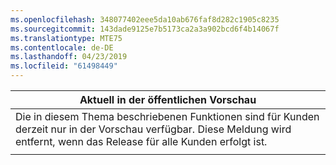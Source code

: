 ```yaml
---
ms.openlocfilehash: 348077402eee5da10ab676faf8d282c1905c8235
ms.sourcegitcommit: 143dade9125e7b5173ca2a3a902bcd6f4b14067f
ms.translationtype: MTE75
ms.contentlocale: de-DE
ms.lasthandoff: 04/23/2019
ms.locfileid: "61498449"
---
```

|                                                                     Aktuell in der öffentlichen Vorschau                                                                      |
|----------------------------------------------------------------------------------------------------------------------------------------------------------------------|
| Die in diesem Thema beschriebenen Funktionen sind für Kunden derzeit nur in der Vorschau verfügbar. Diese Meldung wird entfernt, wenn das Release für alle Kunden erfolgt ist. |
|                                                                                                                                                                      |

